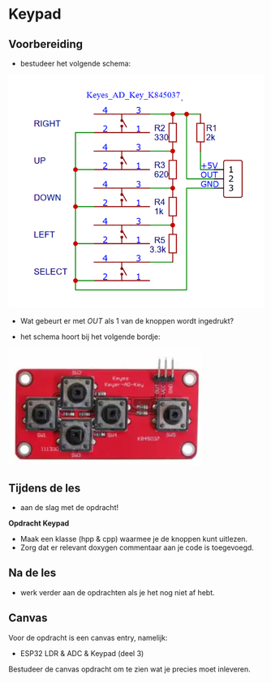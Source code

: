 # Keypad

## Voorbereiding
- bestudeer het volgende schema:

![K845037](./images/K845037.png)
- Wat gebeurt er met $OUT$ als 1 van de knoppen wordt ingedrukt?

- het schema hoort bij het volgende bordje:
  
![K845037](./images/K845037-board.png)
   
## Tijdens de les
- aan de slag met de opdracht! 
  
**Opdracht Keypad**
- Maak een klasse (hpp & cpp) waarmee je de knoppen kunt uitlezen.  
- Zorg dat er relevant doxygen commentaar aan je code is toegevoegd. 

## Na de les
- werk verder aan de opdrachten als je het nog niet af hebt. 

## Canvas

Voor de opdracht is een canvas entry, namelijk:
  - ESP32 LDR & ADC & Keypad (deel 3)

Bestudeer de canvas opdracht om te zien wat je precies moet inleveren. 


